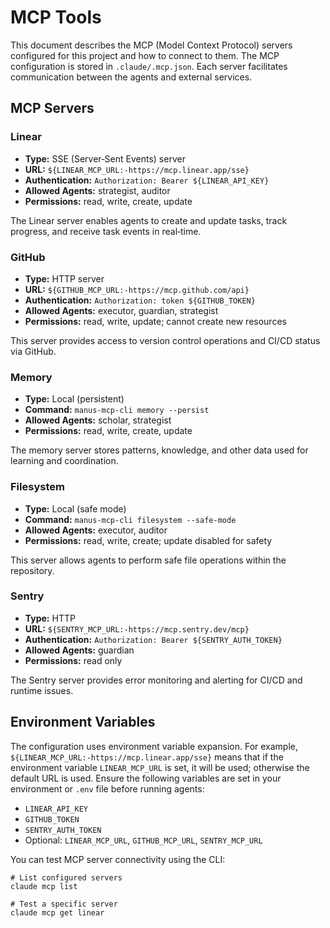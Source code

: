 # MCP Tools

This document describes the MCP (Model Context Protocol) servers configured for this project and how to connect to them.  The MCP configuration is stored in `.claude/.mcp.json`.  Each server facilitates communication between the agents and external services.

## MCP Servers

### Linear
- **Type:** SSE (Server‑Sent Events) server
- **URL:** `${LINEAR_MCP_URL:-https://mcp.linear.app/sse}`
- **Authentication:** `Authorization: Bearer ${LINEAR_API_KEY}`
- **Allowed Agents:** strategist, auditor
- **Permissions:** read, write, create, update

The Linear server enables agents to create and update tasks, track progress, and receive task events in real‑time.

### GitHub
- **Type:** HTTP server
- **URL:** `${GITHUB_MCP_URL:-https://mcp.github.com/api}`
- **Authentication:** `Authorization: token ${GITHUB_TOKEN}`
- **Allowed Agents:** executor, guardian, strategist
- **Permissions:** read, write, update; cannot create new resources

This server provides access to version control operations and CI/CD status via GitHub.

### Memory
- **Type:** Local (persistent)
- **Command:** `manus-mcp-cli memory --persist`
- **Allowed Agents:** scholar, strategist
- **Permissions:** read, write, create, update

The memory server stores patterns, knowledge, and other data used for learning and coordination.

### Filesystem
- **Type:** Local (safe mode)
- **Command:** `manus-mcp-cli filesystem --safe-mode`
- **Allowed Agents:** executor, auditor
- **Permissions:** read, write, create; update disabled for safety

This server allows agents to perform safe file operations within the repository.

### Sentry
- **Type:** HTTP
- **URL:** `${SENTRY_MCP_URL:-https://mcp.sentry.dev/mcp}`
- **Authentication:** `Authorization: Bearer ${SENTRY_AUTH_TOKEN}`
- **Allowed Agents:** guardian
- **Permissions:** read only

The Sentry server provides error monitoring and alerting for CI/CD and runtime issues.

## Environment Variables

The configuration uses environment variable expansion.  For example, `${LINEAR_MCP_URL:-https://mcp.linear.app/sse}` means that if the environment variable `LINEAR_MCP_URL` is set, it will be used; otherwise the default URL is used.  Ensure the following variables are set in your environment or `.env` file before running agents:

- `LINEAR_API_KEY`
- `GITHUB_TOKEN`
- `SENTRY_AUTH_TOKEN`
- Optional: `LINEAR_MCP_URL`, `GITHUB_MCP_URL`, `SENTRY_MCP_URL`

You can test MCP server connectivity using the CLI:

```
# List configured servers
claude mcp list

# Test a specific server
claude mcp get linear
```
